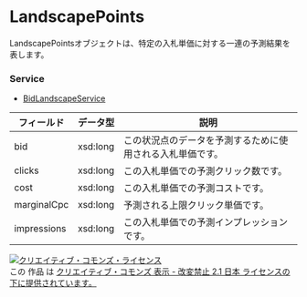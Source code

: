 # LandscapePoints
LandscapePointsオブジェクトは、特定の入札単価に対する一連の予測結果を表します。
### Service
+ [BidLandscapeService](../services/BidLandscapeService.md)

| フィールド | データ型 | 説明 | 
|---|---|---|
| bid| xsd:long| この状況点のデータを予測するために使用される入札単価です。 |
| clicks| xsd:long| この入札単価での予測クリック数です。 |
| cost| xsd:long| この入札単価での予測コストです。 |
| marginalCpc| xsd:long| 予測される上限クリック単価です。 |
| impressions| xsd:long| この入札単価での予測インプレッションです。 |
<a rel="license" href="http://creativecommons.org/licenses/by-nd/2.1/jp/"><img alt="クリエイティブ・コモンズ・ライセンス" style="border-width:0" src="https://i.creativecommons.org/l/by-nd/2.1/jp/88x31.png" /></a><br />この 作品 は <a rel="license" href="http://creativecommons.org/licenses/by-nd/2.1/jp/">クリエイティブ・コモンズ 表示 - 改変禁止 2.1 日本 ライセンスの下に提供されています。</a>
